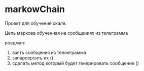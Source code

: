 # markowChain
Проект для обучение скале.

Цепь маркова обученная на сообщениях из телеграмма

роадмап:
1. взять сообщения из телоеграмма
2. запарсерсить их ()
3. сделать метод который будет генерировать сообщение ()
